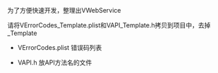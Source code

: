 为了方便快速开发，整理出VWebService

请将VErrorCodes_Template.plist和VAPI_Template.h拷贝到项目中，去掉_Template

- VErrorCodes.plist 错误码列表

- VAPI.h 放API方法名的文件
